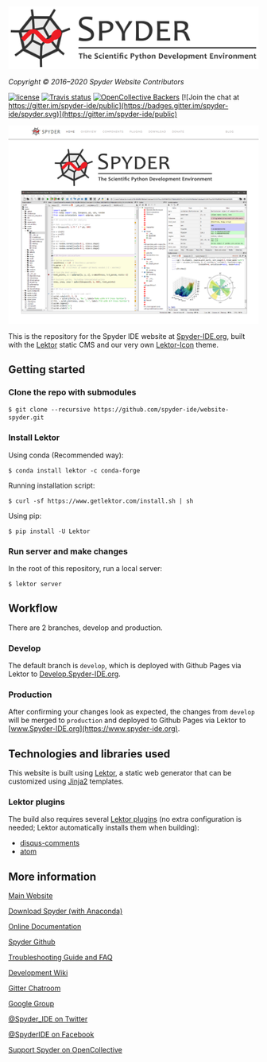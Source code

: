 ![Spyder Website — The Official Site of the Scientific Python Development Environment](./assets/static/images/spyder_readme_banner.png)

*Copyright © 2016–2020 Spyder Website Contributors*


[![license](https://img.shields.io/pypi/l/spyder.svg)](./LICENSE.txt)
[![Travis status](https://travis-ci.org/spyder-ide/website-spyder.svg?branch=develop)](https://travis-ci.org/spyder-ide/website-spyder)
[![OpenCollective Backers](https://opencollective.com/spyder/backers/badge.svg?color=blue)](#backers)
[![Join the chat at https://gitter.im/spyder-ide/public](https://badges.gitter.im/spyder-ide/spyder.svg)](https://gitter.im/spyder-ide/public)


![Screenshot of the Spyder website homepage, showing a banner and screenshot](./assets/static/images/mainpage_screenshot.png)


This is the repository for the Spyder IDE website at [Spyder-IDE.org](https://www.spyder-ide.org/), built with the [Lektor](https://www.getlektor.com/) static CMS and our very own [Lektor-Icon](https://spyder-ide.github.io/lektor-icon/) theme.



## Getting started


### Clone the repo with submodules

```
$ git clone --recursive https://github.com/spyder-ide/website-spyder.git
```


### Install Lektor

Using conda (Recommended way):

```
$ conda install lektor -c conda-forge
```

Running installation script:

```
$ curl -sf https://www.getlektor.com/install.sh | sh
```

Using pip:

```
$ pip install -U Lektor
```


### Run server and make changes

In the root of this repository, run a local server:

```
$ lektor server
```



## Workflow

There are 2 branches, develop and production.


### Develop

The default branch is ``develop``, which is deployed with Github Pages via Lektor to [Develop.Spyder-IDE.org](https://develop.spyder-ide.org/).


### Production

After confirming your changes look as expected, the changes from ``develop`` will be merged to ``production`` and deployed to Github Pages via Lektor to [www.Spyder-IDE.org](https://www.spyder-ide.org).



## Technologies and libraries used

This website is built using [Lektor](https://www.getlektor.com/), a static web generator that can be customized using [Jinja2](http://jinja.pocoo.org/) templates.


### Lektor plugins

The build also requires several [Lektor plugins](https://www.getlektor.com/docs/plugins/) (no extra configuration is needed; Lektor automatically installs them when building):

- [disqus-comments](https://github.com/lektor/lektor-disqus-comments)
- [atom](https://github.com/lektor/lektor-atom)



## More information

[Main Website](https://www.spyder-ide.org/)

[Download Spyder (with Anaconda)](https://www.anaconda.com/download/)

[Online Documentation](https://docs.spyder-ide.org/)

[Spyder Github](https://github.com/spyder-ide/spyder)

[Troubleshooting Guide and FAQ](
https://github.com/spyder-ide/spyder/wiki/Troubleshooting-Guide-and-FAQ)

[Development Wiki](https://github.com/spyder-ide/spyder/wiki/Dev:-Index)

[Gitter Chatroom](https://gitter.im/spyder-ide/public)

[Google Group](https://groups.google.com/group/spyderlib)

[@Spyder_IDE on Twitter](https://twitter.com/spyder_ide)

[@SpyderIDE on Facebook](https://www.facebook.com/SpyderIDE/)

[Support Spyder on OpenCollective](https://opencollective.com/spyder/)
